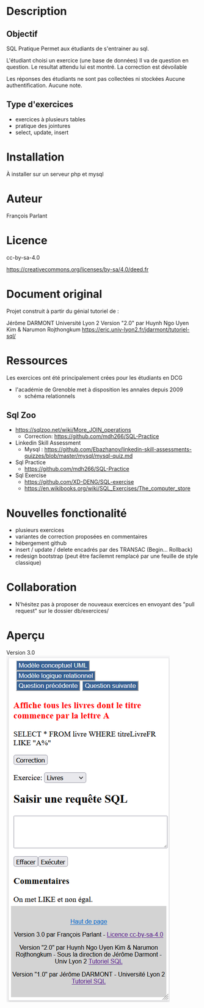 # Description

## Objectif
SQL Pratique
Permet aux étudiants de s'entrainer au sql.

L'étudiant choisi un exercice (une base de données)
Il va de question en question.
Le resultat attendu lui est montré.
La correction est dévoilable


Les réponses des étudiants ne sont pas collectées ni stockées
Aucune authentification.
Aucune note.


## Type d'exercices
* exercices à plusieurs tables
* pratique des jointures
* select, update, insert


# Installation
À installer sur un serveur php et mysql


# Auteur
François Parlant

# Licence
cc-by-sa-4.0

https://creativecommons.org/licenses/by-sa/4.0/deed.fr

# Document original
Projet construit à partir du génial tutoriel de :

Jérôme DARMONT Université Lyon 2
Version "2.0" par Huynh Ngo Uyen Kim &amp; Narumon Rojthongkum 
https://eric.univ-lyon2.fr/jdarmont/tutoriel-sql/

# Ressources
Les exercices ont été principalement crées pour les étudiants en DCG
* l'académie de Grenoble met à disposition les annales depuis 2009 
  * schéma relationnels
  
## Sql Zoo
* https://sqlzoo.net/wiki/More_JOIN_operations
  * Correction: https://github.com/mdh266/SQL-Practice
* Linkedin Skill Assessment
  * Mysql : https://github.com/Ebazhanov/linkedin-skill-assessments-quizzes/blob/master/mysql/mysql-quiz.md
* Sql Practice
  * https://github.com/mdh266/SQL-Practice
* Sql Exercise
  * https://github.com/XD-DENG/SQL-exercise
  * https://en.wikibooks.org/wiki/SQL_Exercises/The_computer_store



# Nouvelles fonctionalité
* plusieurs exercices
* variantes de correction proposées en commentaires
* hébergement github
* insert / update / delete encadrés par des TRANSAC (Begin... Rollback)
* redesign bootstrap (peut être facilemnt remplacé par une feuille de style classique)


# Collaboration
* N'hésitez pas à proposer de nouveaux exercices en envoyant des "pull request" sur le dossier db/exercices/


# Aperçu 
Version 3.0
![version 3.0](https://github.com/fxpar/SQLpratique/blob/main/res/screenshot-mobile.png)


